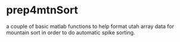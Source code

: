 # prep4mtnSort
a couple of basic matlab functions to help format utah array data for mountain sort in order to do automatic spike sorting. 

